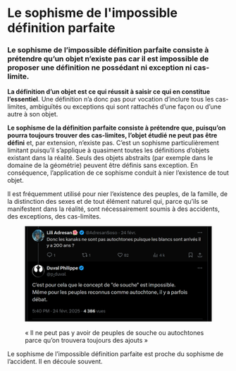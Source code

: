 # Le sophisme de l'impossible définition parfaite

### Le sophisme de l’impossible définition parfaite consiste à prétendre qu’un objet n’existe pas car il est impossible de proposer une définition ne possédant ni exception ni cas-limite.

**La définition d’un objet est ce qui réussit à saisir ce qui en constitue l’essentiel**. Une définition n’a donc pas pour vocation d’inclure tous les cas-limites, ambiguïtés ou exceptions qui sont rattachés d’une façon ou d’une autre à son objet.

**Le sophisme de la définition parfaite consiste à prétendre que, puisqu’on pourra toujours trouver des cas-limites, l’objet étudié ne peut pas être défini** et, par extension, n’existe pas. C’est un sophisme particulièrement limitant puisqu’il s’applique à quasiment toutes les définitions d’objets existant dans la réalité. Seuls des objets abstraits (par exemple dans le domaine de la géométrie) peuvent être définis sans exception. En conséquence, l’application de ce sophisme conduit à nier l’existence de tout objet.

Il est fréquemment utilisé pour nier l’existence des peuples, de la famille, de la distinction des sexes et de tout élément naturel qui, parce qu’ils se manifestent dans la réalité, sont nécessairement soumis à des accidents, des exceptions, des cas-limites.

<figure><img src="../.gitbook/assets/image (2) (1).png" alt=""><figcaption><p>« Il ne peut pas y avoir de peuples de souche ou autochtones parce qu’on trouvera toujours des ajouts »</p></figcaption></figure>

Le sophisme de l’impossible définition parfaite est proche du sophisme de l’accident. Il en découle souvent.
